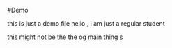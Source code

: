 #Demo

this is just a demo file 
hello , i am just a regular student

this  might not be the the og main thing s